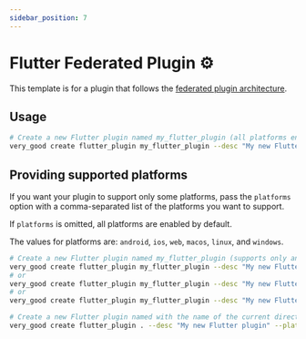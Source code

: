 ```yaml
---
sidebar_position: 7
---
```


# Flutter Federated Plugin ⚙️

This template is for a plugin that follows the [federated plugin architecture][federated_plugin_docs].

## Usage

```sh
# Create a new Flutter plugin named my_flutter_plugin (all platforms enabled)
very_good create flutter_plugin my_flutter_plugin --desc "My new Flutter plugin"
```

## Providing supported platforms

If you want your plugin to support only some platforms, pass the `platforms` option with a comma-separated list of the platforms you want to support.

If `platforms` is omitted, all platforms are enabled by default.

The values for platforms are: `android`, `ios`, `web`, `macos`, `linux`, and `windows`.

```sh
# Create a new Flutter plugin named my_flutter_plugin (supports only android, iOS and web)
very_good create flutter_plugin my_flutter_plugin --desc "My new Flutter plugin" --platforms android,ios,web
# or
very_good create flutter_plugin my_flutter_plugin --desc "My new Flutter plugin" --platforms=android,ios,web
# or
very_good create flutter_plugin my_flutter_plugin --desc "My new Flutter plugin" --platforms android --platforms ios --platforms web

# Create a new Flutter plugin named with the name of the current directory
very_good create flutter_plugin . --desc "My new Flutter plugin" --platforms android,ios,web
```

[federated_plugin_docs]: https://docs.flutter.dev/development/packages-and-plugins/developing-packages#federated-plugins
